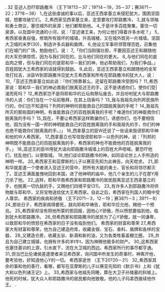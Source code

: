 . 32 
亚述人恐吓耶路撒冷 
（王下18?13－37；19?14－19，35－37；赛36?1－22；37?8－38） 
1_在这些虔诚的事以后，亚述王西拿基立来侵犯犹大，围困坚固城，想要攻破它们。 2_希西家见西拿基立来，定意要攻打耶路撒冷， 3_就与领袖和勇士商议，塞住城外的泉源；他们都帮助他。 4_于是许多百姓聚集，塞住一切泉源，以及国中流通的小河，说：「亚述诸王来，为何让他们得着许多水呢？」 5_希西家奋勇自强，修筑所有毁坏的城墙，升高城楼，又在城外筑另一片城墙，坚固大卫城的米罗(30)，制造许多兵器和盾牌。 6_他设立军事将领管理百姓，召集他们在城门的广场，勉励他们，说： 7_「你们当刚强壮胆，不要因亚述王和跟随他的大军恐惧惊慌，因为与我们同在的，比与他们同在的更大。 8_与他们同在的是血肉之臂，但与我们同在的是耶和华－我们的神，他必帮助我们，为我们争战。」百姓因犹大王希西家的话就得到鼓励。 
9_此后，亚述王西拿基立和跟随他的全军攻打拉吉，派臣W到耶路撒冷见犹大王希西家和所有在耶路撒冷的犹大人，说： 10_「亚述王西拿基立如此说：『你们倚靠甚么，还留在耶路撒冷受困吗？ 11_希西家说：耶和华－我们的神必救我们脱离亚述王的手，这不是诱惑你们，使你们受|渴而死吗？ 12_希西家岂不是将耶和华的丘坛和祭坛废去，并且吩咐犹大与耶路撒冷的人说：你们当在一个坛前敬拜，在其上烧香吗？ 13_我与我祖先向列邦民族所行的，你们岂不知道吗？列邦的神明何尝能救自己的国脱离我的手呢？ 14_我祖先所灭的那些国的神明，有谁能救自己的百姓脱离我的手呢？难道你们的神能救你们脱离我的手吗？ 15_现在，不要让希西家这样欺骗你们，诱惑你们，也不要相信他，因为没有一国一邦的神明能救自己的百姓脱离我的手和我祖先的手，你们的神也绝不能救你们脱离我的手。』」 
16_西拿基立的臣W还说了一些话来毁谤耶和华神和他的W人希西家。 17_西拿基立也写信毁谤耶和华－以色列的神，说：「列邦的神明既不能救自己的百姓脱离我的手，希西家的神也不能救他的百姓脱离我的手。」 18_亚述王的臣W用犹大话向耶路撒冷城墙上的百姓大声唿喊，要恐吓他们，扰乱他们，以便取城。 19_他们谈论耶路撒冷的神，如同谈论世上人手所造的神明一样。 
20_希西家王和亚摩斯的儿子以赛亚先知为此祷告，向天唿求。 21_耶和华就差遣一个使者进入亚述王的营中，把所有大能的勇士、官长和将领尽都灭了。亚述王满面羞愧地回到本国，进了他神明的庙中，他几个亲生的儿子在那Y用刀杀了他。 22_这样，耶和华救希西家和耶路撒冷的居民脱离亚述王西拿基立的手，也脱离一切仇敌的手，又赐他们四境平安(31)。 23_有许多人到耶路撒冷将供物献与耶和华，又将宝物送给犹大王希西家。自此之后，希西家在列国人的眼中受人尊崇。 
希西家的疾病和骄傲 
（王下20?1－3，12－19；赛38?1－3；39?1－8） 
24_那些日子，希西家病得要死，就向耶和华祷告，耶和华应允他，赐他一个预兆。 25_希西家却没有照他所蒙的恩回报，因他心Y骄傲，所以愤怒要临到他，临到犹大和耶路撒冷。 26_但希西家和耶路撒冷的居民为了心Y骄傲，就一同谦卑，以致耶和华的愤怒在希西家的日子没有临到他们。 
希西家的财富和尊荣 
27_希西家大有财富和尊荣，他为自己建造府库，收藏金银、宝石、香料、盾牌和各样的宝器， 28_又建造仓房，收藏五谷、新酒和新的油，又为各类牲畜盖棚立圈， 29_并且为自己建立城镇，也拥有许多的羊t牛t，因为神赐他极多的财产。 30_这希西家也塞住基训的上源，引水直下，流在大卫城的西边。希西家所行的事尽都亨通。 31_但当巴比伦诸侯差遣使者来见希西家，询问国中所发生的奇事时，神离开他，要考验他，好知道他心Y的一切。 
希西家逝世 
（王下20?20－21） 
32_希西家其余的事和他的善行，看哪，都写在亚摩斯的儿子以赛亚先知的《默示书》上和《犹大和以色列诸王记》上。 33_希西家与他祖先同睡，葬在大卫子孙陵墓的斜坡上。他死的时候，犹大众人和耶路撒冷的居民都向他致敬。他的儿子玛拿西接续他作王。 
.